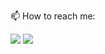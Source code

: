 <!-- - 👋 Hi, I’m @AsadpourMohammad -->
<!-- - 👀 I’m interested in ... -->
<!-- - 🌱 I’m currently learning ... -->
<!-- - 💞️ I’m looking to collaborate on ... -->
<!-- 
- 📫 How to reach me
    - [Email](mailto:For.Mohammad.Asadpour@gmail.com)
    - [LinkedIn](https://www.linkedin.com/in/mohammad-asadpour-a00738242/) -->

📫 How to reach me:
 
<div> 
  <a href = "mailto:For.Mohammad.Asadpour@gmail.com"><img src="https://img.shields.io/badge/-Gmail-%23333?style=for-the-badge&logo=gmail&logoColor=white" target="_blank"></a>
  <a href="https://www.linkedin.com/in/mohammad-asadpour-a00738242/" target="_blank"><img src="https://img.shields.io/badge/-LinkedIn-%230077B5?style=for-the-badge&logo=linkedin&logoColor=white" target="_blank"></a>  
</div>

<!---
AsadpourMohammad/AsadpourMohammad is a ✨ special ✨ repository because its `README.md` (this file) appears on your GitHub profile.
You can click the Preview link to take a look at your changes.
--->
